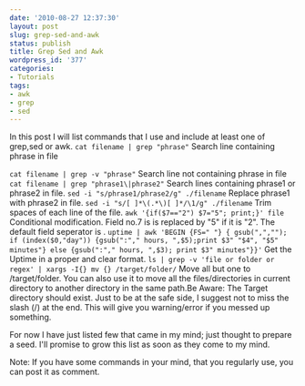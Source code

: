 ```yaml
---
date: '2010-08-27 12:37:30'
layout: post
slug: grep-sed-and-awk
status: publish
title: Grep Sed and Awk
wordpress_id: '377'
categories:
- Tutorials
tags:
- awk
- grep
- sed
---
```


In this post I will list commands that I use and include at least one of grep,sed or awk.
`cat filename | grep "phrase"`
Search line containing phrase in file

`cat filename | grep -v "phrase"`
Search line not containing phrase in file
`cat filename | grep "phrase1\|phrase2"`
Search lines containing phrase1 or phrase2 in file.
`sed -i "s/phrase1/phrase2/g" ./filename`
Replace phrase1 with phrase2 in file.
`sed -i "s/[ ]*\(.*\)[ ]*/\1/g" ./filename`
Trim spaces of each line of the file.
`awk '{if($7=="2") $7="5"; print;}' file`
Conditional modification. Field no.7 is is replaced by "5" if it is "2". The default field seperator is .
`uptime | awk 'BEGIN {FS=" "} { gsub(",",""); if (index($0,"day")) {gsub(":"," hours, ",$5);print $3" "$4", "$5" minutes"} else {gsub(":"," hours, ",$3); print $3" minutes"}}'`
Get the Uptime in a proper and clear format.
`ls | grep -v 'file or folder or regex' | xargs -I{} mv {} /target/folder/`
Move all but one to /target/folder. You can also use it to move all the files/directories in current directory to another directory in the same path.Be Aware: The Target directory should exist. Just to be at the safe side, I suggest not to miss the slash (/) at the end. This will give you warning/error if you messed up something. 

For now I have just listed few that came in my mind; just thought to prepare a seed.
I'll promise to grow this list as soon as they come to my mind.

Note: If you have some commands in your mind, that you regularly use, you can post it as comment.

